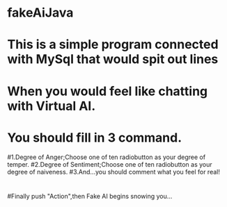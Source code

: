 # fakeAiJava
#
# This is a simple program connected with MySql that would spit out lines
# When you would feel like chatting with Virtual AI.
#
# You should fill in 3 command.
#1.Degree of Anger;Choose one of ten radiobutton as your degree of temper.
#2.Degree of Sentiment;Choose one of ten radiobutton as your degree of naiveness.
#3.And...you should comment what you feel for real!
#
#Finally push "Action",then Fake AI begins snowing you...
